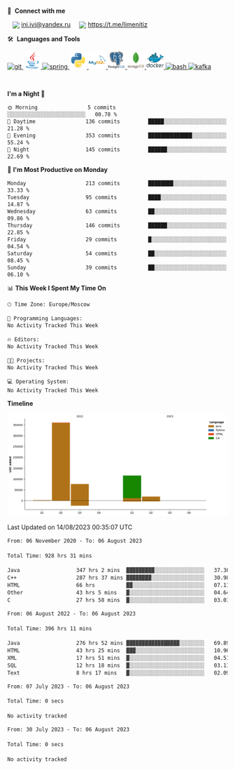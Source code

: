 <!-- https://github.com/lowlighter/metrics -->
<!-- https://www.vectorlogo.zone/ -->
<!-- https://www.svgrepo.com/ -->

🔗 &nbsp;**Connect with me**
&nbsp; <p align="left">
        &nbsp;&nbsp;
        <span>
            <img align="center"
                src="https://user-images.githubusercontent.com/60324635/179626886-1219e9ee-75c0-42ed-a26b-d4ef24ed306c.svg"
                height="30px"/>
            ini.ivi@yandex.ru
        </span>
        &nbsp;&nbsp;&nbsp;
        <span>
            <img align="center"
                    src="https://user-images.githubusercontent.com/60324635/179626979-f490e684-520a-46a3-9f2e-1b3d291b8372.svg"
                    height="30px"/>
            https://t.me/limenitiz
        </span>
</p>

<!-- 
![Metrics](/github-metrics.svg)
<br>

![Wwakatime stats](https://github-readme-stats-taupe-two.vercel.app/api/wakatime?username=limenitiz&hide_title=true&hide_border=true&langs_count=5&bg_color=00000000&text_color=777) 
-->

🛠️ &nbsp;**Languages and Tools**
<p align="left">
    <a href="https://git-scm.com/" target="_blank" rel="noreferrer">
        <img src="https://www.vectorlogo.zone/logos/git-scm/git-scm-icon.svg"
            alt="git" width="40" height="40" />
    </a>
    <a href="https://www.java.com" target="_blank" rel="noreferrer"> <img
            src="https://raw.githubusercontent.com/devicons/devicon/master/icons/java/java-original.svg"
            alt="java" width="40" height="40" /> </a>
    <a href="https://spring.io/" target="_blank" rel="noreferrer">
        <img src="https://www.vectorlogo.zone/logos/springio/springio-icon.svg"
            alt="spring" width="40" height="40" />
    </a>
    <a href="https://www.python.org" target="_blank" rel="noreferrer">
        <img src="https://raw.githubusercontent.com/devicons/devicon/master/icons/python/python-original.svg"
            alt="python" width="40" height="40" />
    </a>
    <a href="https://www.mysql.com/" target="_blank" rel="noreferrer">
        <img src="https://raw.githubusercontent.com/devicons/devicon/master/icons/mysql/mysql-original-wordmark.svg"
            alt="mysql" width="40" height="40" />
    </a>
    <a href="https://www.postgresql.org" target="_blank" rel="noreferrer">
        <img src="https://raw.githubusercontent.com/devicons/devicon/master/icons/postgresql/postgresql-original-wordmark.svg"
            alt="postgresql" width="40" height="40" />
    </a>
    <a href="https://www.mongodb.com/" target="_blank" rel="noreferrer">
        <img src="https://raw.githubusercontent.com/devicons/devicon/master/icons/mongodb/mongodb-original-wordmark.svg"
            alt="mongodb" width="40" height="40" />
    </a>
    <a href="https://www.docker.com/" target="_blank" rel="noreferrer">
        <img src="https://raw.githubusercontent.com/devicons/devicon/master/icons/docker/docker-original-wordmark.svg"
            alt="docker" width="40" height="40" />
    </a>
    <a href="https://www.gnu.org/software/bash/" target="_blank" rel="noreferrer">
        <img src="https://www.vectorlogo.zone/logos/gnu_bash/gnu_bash-icon.svg"
            alt="bash" width="40" height="40" />
    </a>
    <a href="https://kafka.apache.org/" target="_blank" rel="noreferrer">
        <img src="https://www.vectorlogo.zone/logos/apache_kafka/apache_kafka-icon.svg"
            alt="kafka" width="40" height="40" />
    </a>
</p>

<br>

<!--START_SECTION:waka-readme-stats-total-->
**I'm a Night 🦉** 

```text
🌞 Morning                5 commits           ░░░░░░░░░░░░░░░░░░░░░░░░░   00.78 % 
🌆 Daytime                136 commits         █████░░░░░░░░░░░░░░░░░░░░   21.28 % 
🌃 Evening                353 commits         ██████████████░░░░░░░░░░░   55.24 % 
🌙 Night                  145 commits         ██████░░░░░░░░░░░░░░░░░░░   22.69 % 
```
📅 **I'm Most Productive on Monday** 

```text
Monday                   213 commits         ████████░░░░░░░░░░░░░░░░░   33.33 % 
Tuesday                  95 commits          ████░░░░░░░░░░░░░░░░░░░░░   14.87 % 
Wednesday                63 commits          ██░░░░░░░░░░░░░░░░░░░░░░░   09.86 % 
Thursday                 146 commits         ██████░░░░░░░░░░░░░░░░░░░   22.85 % 
Friday                   29 commits          █░░░░░░░░░░░░░░░░░░░░░░░░   04.54 % 
Saturday                 54 commits          ██░░░░░░░░░░░░░░░░░░░░░░░   08.45 % 
Sunday                   39 commits          ██░░░░░░░░░░░░░░░░░░░░░░░   06.10 % 
```


📊 **This Week I Spent My Time On** 

```text
🕑︎ Time Zone: Europe/Moscow

💬 Programming Languages: 
No Activity Tracked This Week

🔥 Editors: 
No Activity Tracked This Week

🐱‍💻 Projects: 
No Activity Tracked This Week

💻 Operating System: 
No Activity Tracked This Week
```

**Timeline**

![Lines of Code chart](https://raw.githubusercontent.com/limenitiz/limenitiz/master/assets/bar_graph.png)


 Last Updated on 14/08/2023 00:35:07 UTC
<!--END_SECTION:waka-readme-stats-total-->

<!--START_SECTION:wakaReadmeTotal-->

```txt
From: 06 November 2020 - To: 06 August 2023

Total Time: 928 hrs 31 mins

Java                  347 hrs 2 mins  ▓▓▓▓▓▓▓▓▓░░░░░░░░░░░░░░░░   37.38 %
C++                   287 hrs 37 mins ▓▓▓▓▓▓▓▓░░░░░░░░░░░░░░░░░   30.98 %
HTML                  66 hrs          ▓▓░░░░░░░░░░░░░░░░░░░░░░░   07.11 %
Other                 43 hrs 5 mins   ▓░░░░░░░░░░░░░░░░░░░░░░░░   04.64 %
C                     27 hrs 58 mins  ▓░░░░░░░░░░░░░░░░░░░░░░░░   03.01 %
```

<!--END_SECTION:wakaReadmeTotal-->

<!--START_SECTION:wakaReadmeYear-->

```txt
From: 06 August 2022 - To: 06 August 2023

Total Time: 396 hrs 11 mins

Java                  276 hrs 52 mins ▓▓▓▓▓▓▓▓▓▓▓▓▓▓▓▓▓░░░░░░░░   69.89 %
HTML                  43 hrs 25 mins  ▓▓▓░░░░░░░░░░░░░░░░░░░░░░   10.96 %
XML                   17 hrs 51 mins  ▓░░░░░░░░░░░░░░░░░░░░░░░░   04.51 %
SQL                   12 hrs 18 mins  ▓░░░░░░░░░░░░░░░░░░░░░░░░   03.11 %
Text                  8 hrs 17 mins   ▓░░░░░░░░░░░░░░░░░░░░░░░░   02.09 %
```

<!--END_SECTION:wakaReadmeYear-->

<!--START_SECTION:wakaReadmeMonth-->

```txt
From: 07 July 2023 - To: 06 August 2023

Total Time: 0 secs

No activity tracked
```

<!--END_SECTION:wakaReadmeMonth-->

<!--START_SECTION:wakaReadmeWeek-->

```txt
From: 30 July 2023 - To: 06 August 2023

Total Time: 0 secs

No activity tracked
```

<!--END_SECTION:wakaReadmeWeek-->

